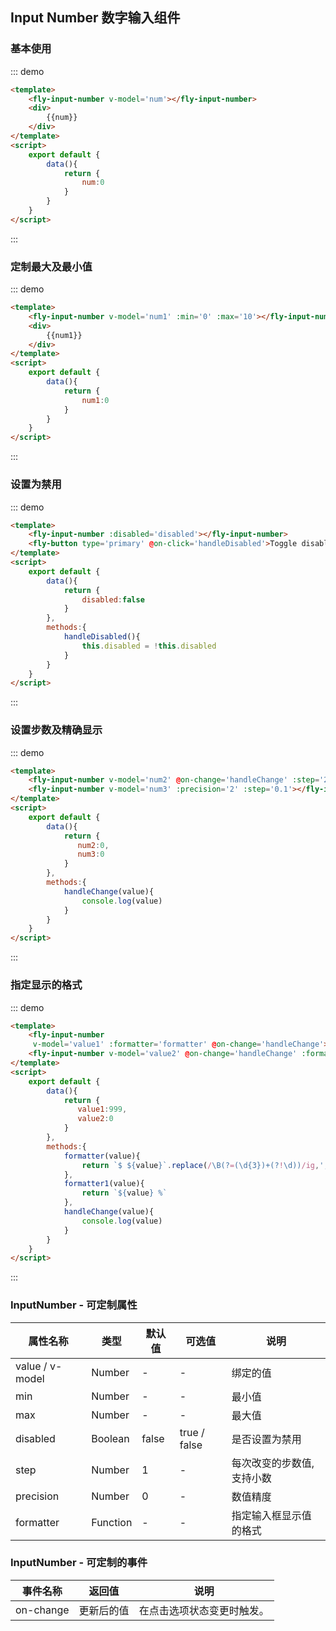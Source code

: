 <script>
 module.exports =  {
        data(){
            return {
                num:1,
                num1:0,
                num2:0,
                num3:0,
                value1:999,
                value2:0,
                disabled:false
            }
        },
         methods:{
            handleDisabled(){
                this.disabled = !this.disabled
            },
            formatter(value){
                return `$ ${value}`.replace(/\B(?=(\d{3})+(?!\d))/ig,',')
            },
            formatter1(value){
                return `${value} %`
            },
            handleChange(value){
                console.log(value)
            }
        }
    }
</script>
## Input Number 数字输入组件

### 基本使用

::: demo
```html
<template>
    <fly-input-number v-model='num'></fly-input-number>
    <div>
        {{num}}
    </div>
</template>
<script>
    export default {
        data(){
            return {
                num:0
            }
        }
    }
</script>
```
:::

### 定制最大及最小值

::: demo
```html
<template>
    <fly-input-number v-model='num1' :min='0' :max='10'></fly-input-number>
    <div>
        {{num1}}
    </div>
</template>
<script>
    export default {
        data(){
            return {
                num1:0
            }
        }
    }
</script>
```
:::

### 设置为禁用

::: demo
```html
<template>
    <fly-input-number :disabled='disabled'></fly-input-number>
    <fly-button type='primary' @on-click='handleDisabled'>Toggle disabled</fly-button>
</template>
<script>
    export default {
        data(){
            return {
                disabled:false
            }
        },
        methods:{
            handleDisabled(){
                this.disabled = !this.disabled
            }
        }
    }
</script>
```
:::

### 设置步数及精确显示

::: demo
```html
<template>
    <fly-input-number v-model='num2' @on-change='handleChange' :step='2'></fly-input-number>
    <fly-input-number v-model='num3' :precision='2' :step='0.1'></fly-input-number>
</template>
<script>
    export default {
        data(){
            return {
               num2:0,
               num3:0
            }
        },
        methods:{
            handleChange(value){
                console.log(value)
            }
        }
    }
</script>
```
:::

### 指定显示的格式

::: demo
```html
<template>
    <fly-input-number
     v-model='value1' :formatter='formatter' @on-change='handleChange'></fly-input-number>
    <fly-input-number v-model='value2' @on-change='handleChange' :formatter='formatter1' :precision='2' :step='0.1'></fly-input-number>
</template>
<script>
    export default {
        data(){
            return {
               value1:999,
               value2:0
            }
        },
        methods:{
            formatter(value){
                return `$ ${value}`.replace(/\B(?=(\d{3})+(?!\d))/ig,',')
            },
            formatter1(value){
                return `${value} %`
            },
            handleChange(value){
                console.log(value)
            }
        }
    }
</script>
```
:::

### InputNumber - 可定制属性

属性名称 | 类型 | 默认值  | 可选值  | 说明  |
---------|----------|---------|---------|--------|
value / v-model | Number | - | - | 绑定的值
min | Number  | - | - | 最小值 |
max  |  Number  | -  | -  | 最大值 |
disabled | Boolean | false  | true / false | 是否设置为禁用  |
step | Number | 1  | - | 每次改变的步数值,支持小数  |
precision | Number | 0  | - | 数值精度  |
formatter | Function | -  | - | 指定输入框显示值的格式  |

### InputNumber - 可定制的事件

事件名称 | 返回值 | 说明
---------|----------|---------
 on-change | 更新后的值 | 在点击选项状态变更时触发。